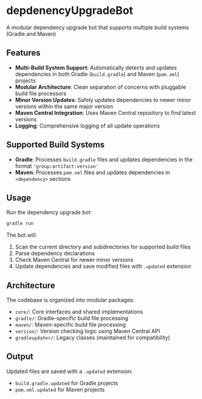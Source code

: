 # depdenencyUpgradeBot
A modular dependency upgrade bot that supports multiple build systems (Gradle and Maven)

## Features

- **Multi-Build System Support**: Automatically detects and updates dependencies in both Gradle (`build.gradle`) and Maven (`pom.xml`) projects
- **Modular Architecture**: Clean separation of concerns with pluggable build file processors
- **Minor Version Updates**: Safely updates dependencies to newer minor versions within the same major version
- **Maven Central Integration**: Uses Maven Central repository to find latest versions
- **Logging**: Comprehensive logging of all update operations

## Supported Build Systems

- **Gradle**: Processes `build.gradle` files and updates dependencies in the format `'group:artifact:version'`
- **Maven**: Processes `pom.xml` files and updates dependencies in `<dependency>` sections

## Usage

Run the dependency upgrade bot:

```bash
gradle run
```

The bot will:
1. Scan the current directory and subdirectories for supported build files
2. Parse dependency declarations
3. Check Maven Central for newer minor versions
4. Update dependencies and save modified files with `.updated` extension

## Architecture

The codebase is organized into modular packages:

- `core/`: Core interfaces and shared implementations
- `gradle/`: Gradle-specific build file processing
- `maven/`: Maven-specific build file processing  
- `version/`: Version checking logic using Maven Central API
- `gradleupdater/`: Legacy classes (maintained for compatibility)

## Output

Updated files are saved with a `.updated` extension:
- `build.gradle.updated` for Gradle projects
- `pom.xml.updated` for Maven projects

